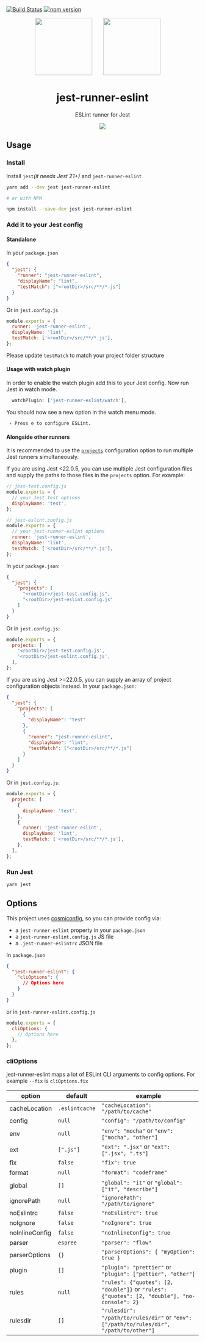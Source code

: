 [![Build Status](https://travis-ci.org/jest-community/jest-runner-eslint.svg?branch=master)](https://travis-ci.org/jest-community/jest-runner-eslint) [![npm version](https://badge.fury.io/js/jest-runner-eslint.svg)](https://badge.fury.io/js/jest-runner-eslint)

<div align="center">
  <!-- replace with accurate logo e.g from https://worldvectorlogo.com/ -->
  <img width="150" height="150" src="https://cdn.worldvectorlogo.com/logos/eslint.svg">
  <a href="https://facebook.github.io/jest/">
    <img width="150" height="150" vspace="" hspace="25" src="https://cdn.worldvectorlogo.com/logos/jest.svg">
  </a>
  <h1>jest-runner-eslint</h1>
  <p>ESLint runner for Jest</p>
</div>

<div align="center">
  <img src="https://user-images.githubusercontent.com/574806/30197438-9681385c-941c-11e7-80a8-2b11f15bd412.gif">
</div>

## Usage

### Install

Install `jest`_(it needs Jest 21+)_ and `jest-runner-eslint`

```bash
yarn add --dev jest jest-runner-eslint

# or with NPM

npm install --save-dev jest jest-runner-eslint
```

### Add it to your Jest config

#### Standalone

In your `package.json`

```json
{
  "jest": {
    "runner": "jest-runner-eslint",
    "displayName": "lint",
    "testMatch": ["<rootDir>/src/**/*.js"]
  }
}
```

Or in `jest.config.js`

```js
module.exports = {
  runner: 'jest-runner-eslint',
  displayName: 'lint',
  testMatch: ['<rootDir>/src/**/*.js'],
};
```

Please update `testMatch` to match your project folder structure

#### Usage with watch plugin

In order to enable the watch plugin add this to your Jest config. Now run Jest in watch mode.

```js
  watchPlugin: ['jest-runner-eslint/watch'],
```

You should now see a new option in the watch menu mode.

```
 › Press e to configure ESLint.
```

#### Alongside other runners

It is recommended to use the [`projects`](https://facebook.github.io/jest/docs/en/configuration.html#projects-array-string-projectconfig) configuration option to run multiple Jest runners simultaneously.

If you are using Jest <22.0.5, you can use multiple Jest configuration files and supply the paths to those files in the `projects` option. For example:

```js
// jest-test.config.js
module.exports = {
  // your Jest test options
  displayName: 'test',
};

// jest-eslint.config.js
module.exports = {
  // your jest-runner-eslint options
  runner: 'jest-runner-eslint',
  displayName: 'lint',
  testMatch: ['<rootDir>/src/**/*.js'],
};
```

In your `package.json`:

```json
{
  "jest": {
    "projects": [
      "<rootDir>/jest-test.config.js",
      "<rootDir>/jest-eslint.config.js"
    ]
  }
}
```

Or in `jest.config.js`:

```js
module.exports = {
  projects: [
    '<rootDir>/jest-test.config.js',
    '<rootDir>/jest-eslint.config.js',
  ],
};
```

If you are using Jest >=22.0.5, you can supply an array of project configuration objects instead. In your `package.json`:

```json
{
  "jest": {
    "projects": [
      {
        "displayName": "test"
      },
      {
        "runner": "jest-runner-eslint",
        "displayName": "lint",
        "testMatch": ["<rootDir>/src/**/*.js"]
      }
    ]
  }
}
```

Or in `jest.config.js`:

```js
module.exports = {
  projects: [
    {
      displayName: 'test',
    },
    {
      runner: 'jest-runner-eslint',
      displayName: 'lint',
      testMatch: ['<rootDir>/src/**/*.js'],
    },
  ],
};
```

### Run Jest

```bash
yarn jest
```

## Options

This project uses [cosmiconfig](https://github.com/davidtheclark/cosmiconfig), so you can provide config via:

- a `jest-runner-eslint` property in your `package.json`
- a `jest-runner-eslint.config.js` JS file
- a `.jest-runner-eslintrc` JSON file

In `package.json`

```json
{
  "jest-runner-eslint": {
    "cliOptions": {
      // Options here
    }
  }
}
```

or in `jest-runner-eslint.config.js`

```js
module.exports = {
  cliOptions: {
    // Options here
  },
};
```

### cliOptions

jest-runner-eslint maps a lot of ESLint CLI arguments to config options. For example `--fix` is `cliOptions.fix`

| option         | default        | example                                                                                       |
| -------------- | -------------- | --------------------------------------------------------------------------------------------- |
| cacheLocation  | `.eslintcache` | `"cacheLocation": "/path/to/cache"`                                                           |
| config         | `null`         | `"config": "/path/to/config"`                                                                 |
| env            | `null`         | `"env": "mocha"` or `"env": ["mocha", "other"]`                                               |
| ext            | `[".js"]`      | `"ext": ".jsx"` or `"ext": [".jsx", ".ts"]`                                                   |
| fix            | `false`        | `"fix": true`                                                                                 |
| format         | `null`         | `"format": "codeframe"`                                                                       |
| global         | `[]`           | `"global": "it"` or `"global": ["it", "describe"]`                                            |
| ignorePath     | `null`         | `"ignorePath": "/path/to/ignore"`                                                             |
| noEslintrc     | `false`        | `"noEslintrc": true`                                                                          |
| noIgnore       | `false`        | `"noIgnore": true`                                                                            |
| noInlineConfig | `false`        | `"noInlineConfig": true`                                                                      |
| parser         | `espree`       | `"parser": "flow"`                                                                            |
| parserOptions  | `{}`           | `"parserOptions": { "myOption": true }`                                                       |
| plugin         | `[]`           | `"plugin": "prettier"` or `"plugin": ["pettier", "other"]`                                    |
| rules          | `null`         | `"rules": {"quotes": [2, "double"]}` or `"rules": {"quotes": [2, "double"], "no-console": 2}` |
| rulesdir       | `[]`           | `"rulesdir": "/path/to/rules/dir"` or `"env": ["/path/to/rules/dir", "/path/to/other"]`       |
